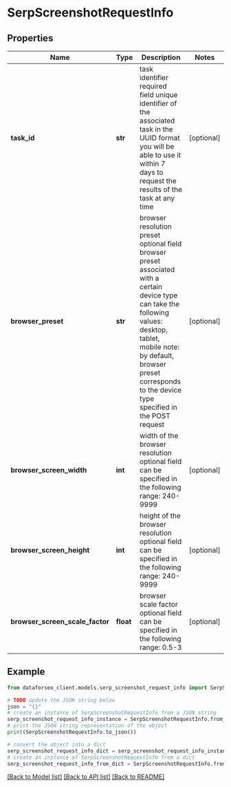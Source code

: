 # SerpScreenshotRequestInfo


## Properties

Name | Type | Description | Notes
------------ | ------------- | ------------- | -------------
**task_id** | **str** | task identifier required field unique identifier of the associated task in the UUID format you will be able to use it within 7 days to request the results of the task at any time | [optional] 
**browser_preset** | **str** | browser resolution preset optional field browser preset associated with a certain device type can take the following values: desktop, tablet, mobile note: by default, browser preset corresponds to the device type specified in the POST request | [optional] 
**browser_screen_width** | **int** | width of the browser resolution optional field can be specified in the following range: 240-9999 | [optional] 
**browser_screen_height** | **int** | height of the browser resolution optional field can be specified in the following range: 240-9999 | [optional] 
**browser_screen_scale_factor** | **float** | browser scale factor optional field can be specified in the following range: 0.5-3 | [optional] 

## Example

```python
from dataforseo_client.models.serp_screenshot_request_info import SerpScreenshotRequestInfo

# TODO update the JSON string below
json = "{}"
# create an instance of SerpScreenshotRequestInfo from a JSON string
serp_screenshot_request_info_instance = SerpScreenshotRequestInfo.from_json(json)
# print the JSON string representation of the object
print(SerpScreenshotRequestInfo.to_json())

# convert the object into a dict
serp_screenshot_request_info_dict = serp_screenshot_request_info_instance.to_dict()
# create an instance of SerpScreenshotRequestInfo from a dict
serp_screenshot_request_info_from_dict = SerpScreenshotRequestInfo.from_dict(serp_screenshot_request_info_dict)
```
[[Back to Model list]](../README.md#documentation-for-models) [[Back to API list]](../README.md#documentation-for-api-endpoints) [[Back to README]](../README.md)


